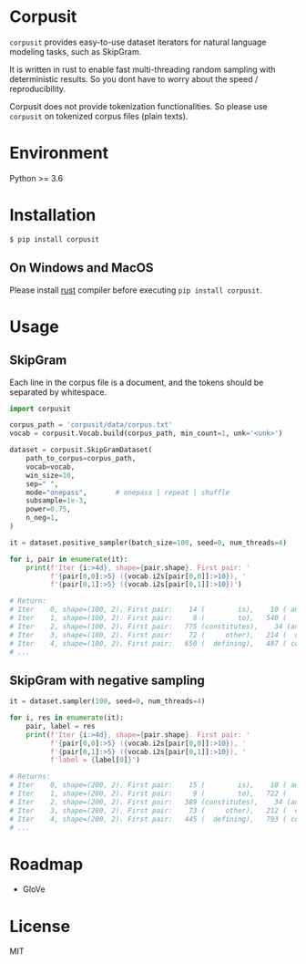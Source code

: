 # Corpusit
`corpusit` provides easy-to-use dataset iterators for natural language modeling
tasks, such as SkipGram.

It is written in rust to enable fast multi-threading random sampling with
deterministic results. So you dont have to worry about the speed /
reproducibility.

Corpusit does not provide tokenization functionalities. So please use `corpusit`
on tokenized corpus files (plain texts).

# Environment

Python >= 3.6

# Installation

```bash
$ pip install corpusit
```

## On Windows and MacOS

Please install [rust](https://www.rust-lang.org/tools/install) compiler before
executing `pip install corpusit`. 

# Usage

## SkipGram

Each line in the corpus file is a document, and the tokens should be separated by whitespace.

```python
import corpusit

corpus_path = 'corpusit/data/corpus.txt'
vocab = corpusit.Vocab.build(corpus_path, min_count=1, unk='<unk>')

dataset = corpusit.SkipGramDataset(
    path_to_corpus=corpus_path,
    vocab=vocab,
    win_size=10,
    sep=" ",
    mode="onepass",       # onepass | repeat | shuffle
    subsample=1e-3,
    power=0.75,
    n_neg=1,
)

it = dataset.positive_sampler(batch_size=100, seed=0, num_threads=4)

for i, pair in enumerate(it):
    print(f'Iter {i:>4d}, shape={pair.shape}. First pair: '
          f'{pair[0,0]:>5} ({vocab.i2s[pair[0,0]]:>10}), '
          f'{pair[0,1]:>5} ({vocab.i2s[pair[0,1]]:>10})')

# Return:
# Iter    0, shape=(100, 2). First pair:    14 (        is),    10 ( anarchism)
# Iter    1, shape=(100, 2). First pair:     8 (        to),   540 (      and/)
# Iter    2, shape=(100, 2). First pair:   775 (constitutes),    34 (anarchists)
# Iter    3, shape=(100, 2). First pair:    72 (     other),   214 (  criteria)
# Iter    4, shape=(100, 2). First pair:   650 (  defining),   487 ( companion)
# ...
```


## SkipGram with negative sampling
```python
it = dataset.sampler(100, seed=0, num_threads=4)

for i, res in enumerate(it):
    pair, label = res
    print(f'Iter {i:>4d}, shape={pair.shape}. First pair: '
          f'{pair[0,0]:>5} ({vocab.i2s[pair[0,0]]:>10}), '
          f'{pair[0,1]:>5} ({vocab.i2s[pair[0,1]]:>10}), '
          f'label = {label[0]}')

# Returns:
# Iter    0, shape=(200, 2). First pair:    15 (        is),    10 ( anarchism), label = True
# Iter    1, shape=(200, 2). First pair:     9 (        to),   722 (      and/), label = True
# Iter    2, shape=(200, 2). First pair:   389 (constitutes),    34 (anarchists), label = True
# Iter    3, shape=(200, 2). First pair:    73 (     other),   212 (  criteria), label = True
# Iter    4, shape=(200, 2). First pair:   445 (  defining),   793 ( companion), label = True
# ...
```

# Roadmap
- GloVe


# License
MIT